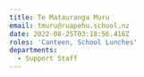 ```yaml
---
title: Te Matauranga Muru
email: tmuru@ruapehu.school.nz
date: 2022-08-25T03:18:56.416Z
roles: 'Canteen, School Lunches'
departments:
  - Support Staff
---
```


